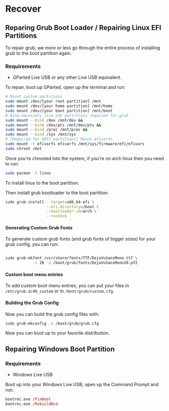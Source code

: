 # Recover

## Reparing Grub Boot Loader / Repairing Linux EFI Partitions

To repair grub, we more or less go through the entire process of installing grub
to the boot partition again.

### Requirements

- GParted Live USB or any other Live USB equivalent.

To repair, boot up GParted, open up the terminal and run:

``` bash
# Mount system partitions
sudo mount /dev/[your root partition] /mnt
sudo mount /dev/[your home partition] /mnt/home
sudo mount /dev/[your boot partition] /mnt/boot
# Bind necessary live usb partitions required for grub
sudo mount --bind /dev /mnt/dev &&
sudo mount --bind /dev/pts /mnt/dev/pts &&
sudo mount --bind /proc /mnt/proc &&
sudo mount --bind /sys /mnt/sys
# [Required for UEFI partitions] Mount efivarfs
sudo mount -t efivarfs efivarfs /mnt/sys/firmware/efi/efivars
sudo chroot /mnt
```

Once you're chrooted into the system, if you're on arch linux then you need to run:

``` bash
sudo pacman -S linux
```

To install linux to the boot partition.

Then install grub bootloader to the boot partition:

``` bash
sudo grub-install --target=x86_64-efi \
                  --efi-directory=/boot \
                  --bootloader-id=arch \
                  --recheck
```

#### Generating Custom Grub Fonts

To generate custom grub fonts (and grub fonts of bigger sizes) for your grub config, you can run:

``` bash

sudo grub-mkfont /usr/share/fonts/TTF/DejaVuSansMono.ttf \
            -s 20 -o /boot/grub/fonts/DejaVuSansMono20.pf2
```

#### Custom boot menu entries

To add custom boot menu entries, you can put your files in `/etc/grub.d/40_custom` or in
`/boot/grub/custom.cfg`.

#### Building the Grub Config

Now you can build the grub config files with:

``` bash
sudo grub-mkconfig -o /boot/grub/grub.cfg
```

Now you can boot up to your favorite distribution.

## Repairing Windows Boot Partition

### Requirements

- Windows Live USB

Boot up into your Windows Live USB, open up the Command Prompt and run:

``` ps
bootrec.exe /FixBoot
bootrec.exe /RebuildBcd
```

